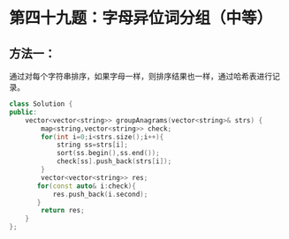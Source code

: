 # 第四十九题：字母异位词分组（中等）

## 方法一：

通过对每个字符串排序，如果字母一样，则排序结果也一样，通过哈希表进行记录。

```c++
class Solution {
public:
    vector<vector<string>> groupAnagrams(vector<string>& strs) {
        map<string,vector<string>> check;
        for(int i=0;i<strs.size();i++){
            string ss=strs[i];
            sort(ss.begin(),ss.end());
            check[ss].push_back(strs[i]);
        }
        vector<vector<string>> res;
       for(const auto& i:check){
           res.push_back(i.second);
       }
        return res;
    }
};
```



